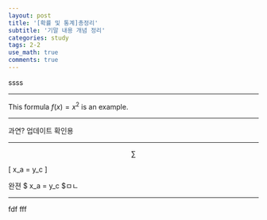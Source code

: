 ```yaml
---
layout: post
title: '[확률 및 통계]총정리'
subtitle: '기말 내용 개념 정리'
categories: study
tags: 2-2
use_math: true
comments: true
---
```


ssss

---

This formula $f(x) = x^2$ is an example.

---

과연?
업데이트 확인용  

---

$$ \sum $$  

\[ x_a = y_c \]  

완젼 $ x_a = y_c $ㅁㄴ  

---

fdf
fff